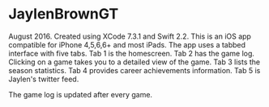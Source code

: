 # JaylenBrownGT
August 2016. Created using XCode 7.3.1 and Swift 2.2.
This is an iOS app compatible for iPhone 4,5,6,6+ and most iPads. 
The app uses a tabbed interface with five tabs.
Tab 1 is the homescreen.
Tab 2 has the game log. Clicking on a game takes you to a detailed view of the game.
Tab 3 lists the season statistics.
Tab 4 provides career achievements information.
Tab 5 is Jaylen's twitter feed.

The game log is updated after every game.
